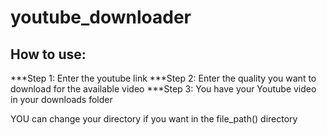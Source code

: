 # youtube_downloader
## How to use:
***Step 1: Enter the youtube link
***Step 2: Enter the quality you want to download for the available video
***Step 3: You have your Youtube video in your downloads folder

YOU can change your directory if you want in the file_path() directory
